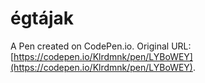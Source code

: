 # égtájak

A Pen created on CodePen.io. Original URL: [https://codepen.io/Klrdmnk/pen/LYBoWEY](https://codepen.io/Klrdmnk/pen/LYBoWEY).

